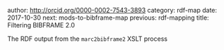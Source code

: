 author: http://orcid.org/0000-0002-7543-3893
category: rdf-map
date: 2017-10-30
next: mods-to-bibframe-map
previous: rdf-mapping
title: Filtering BIBFRAME 2.0

The RDF output from the `marc2bibframe2` XSLT process 
